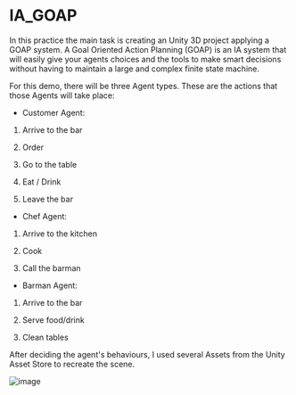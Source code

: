 # IA_GOAP

In this practice the main task is creating an Unity 3D project applying a GOAP system. A Goal Oriented Action Planning (GOAP) is an IA system that will easily give your agents choices and the tools to make smart decisions without having to maintain a large and complex finite state machine.

For this demo, there will be three Agent types. These are the actions that those Agents will take place:

- Customer Agent: 

1. Arrive to the bar

2. Order

3. Go to the table

4. Eat / Drink

5. Leave the bar

- Chef Agent:

1. Arrive to the kitchen

2. Cook

3. Call the barman

- Barman Agent:

1. Arrive to the bar

2. Serve food/drink

3. Clean tables


After deciding the agent's behaviours, I used several Assets from the Unity Asset Store to recreate the scene.

![image](https://user-images.githubusercontent.com/114673717/214023532-ae85bd0d-9b48-4f3f-922f-5739b84f16cc.png)

